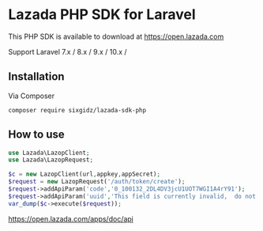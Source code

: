 # **Lazada PHP SDK for Laravel**

This PHP SDK is available to download at https://open.lazada.com  
  
Support Laravel 7.x / 8.x / 9.x / 10.x /

## **Installation**

 Via Composer  
   
 `composer require sixgidz/lazada-sdk-php`  

   ## **How to use**  
```php  
use Lazada\LazopClient;  
use Lazada\LazopRequest;

$c = new LazopClient(url,appkey,appSecret);
$request = new LazopRequest('/auth/token/create');
$request->addApiParam('code','0_100132_2DL4DV3jcU1UOT7WGI1A4rY91');
$request->addApiParam('uuid','This field is currently invalid,  do not use this field please');
var_dump($c->execute($request));
```

 https://open.lazada.com/apps/doc/api
